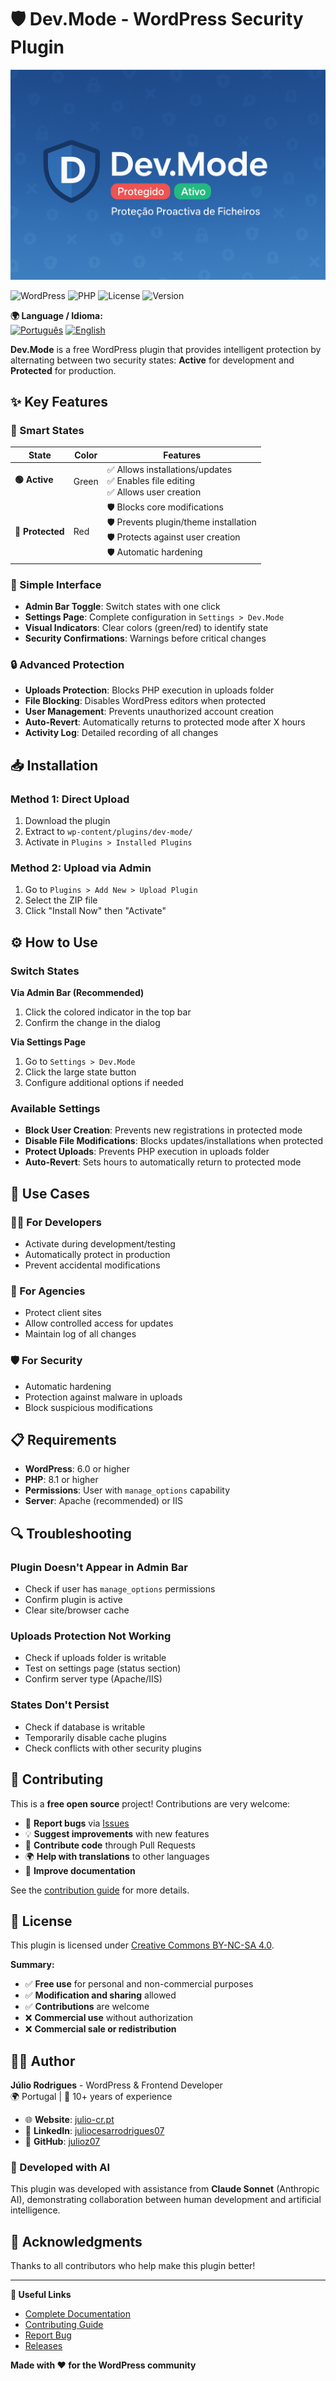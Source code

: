 # 🛡️ Dev.Mode - WordPress Security Plugin

![Dev.Mode Banner](assets/images/devmode-banner.png)

![WordPress](https://img.shields.io/badge/WordPress-6.0%2B-blue)
![PHP](https://img.shields.io/badge/PHP-8.1%2B-purple)
![License](https://img.shields.io/badge/License-CC%20BY--NC--SA%204.0-orange)
![Version](https://img.shields.io/badge/Version-1.0.0-green)

**🌍 Language / Idioma:**  
[![Português](https://img.shields.io/badge/🇵🇹-Português-green?style=for-the-badge)](README.md) [![English](https://img.shields.io/badge/🇺🇸-English-blue?style=for-the-badge)](README_EN.md)

**Dev.Mode** is a free WordPress plugin that provides intelligent protection by alternating between two security states: **Active** for development and **Protected** for production.

## ✨ Key Features

### 🎯 Smart States

| State | Color | Features |
|-------|-------|----------|
| **🟢 Active** | Green | ✅ Allows installations/updates<br>✅ Enables file editing<br>✅ Allows user creation |
| **🔴 Protected** | Red | 🛡️ Blocks core modifications<br>🛡️ Prevents plugin/theme installation<br>🛡️ Protects against user creation<br>🛡️ Automatic hardening |

### 🚀 Simple Interface

- **Admin Bar Toggle**: Switch states with one click
- **Settings Page**: Complete configuration in `Settings > Dev.Mode`
- **Visual Indicators**: Clear colors (green/red) to identify state
- **Security Confirmations**: Warnings before critical changes

### 🔒 Advanced Protection

- **Uploads Protection**: Blocks PHP execution in uploads folder
- **File Blocking**: Disables WordPress editors when protected
- **User Management**: Prevents unauthorized account creation
- **Auto-Revert**: Automatically returns to protected mode after X hours
- **Activity Log**: Detailed recording of all changes

## 📥 Installation

### Method 1: Direct Upload
1. Download the plugin
2. Extract to `wp-content/plugins/dev-mode/`
3. Activate in `Plugins > Installed Plugins`

### Method 2: Upload via Admin
1. Go to `Plugins > Add New > Upload Plugin`
2. Select the ZIP file
3. Click "Install Now" then "Activate"

## ⚙️ How to Use

### Switch States

**Via Admin Bar (Recommended)**
1. Click the colored indicator in the top bar
2. Confirm the change in the dialog

**Via Settings Page**
1. Go to `Settings > Dev.Mode`
2. Click the large state button
3. Configure additional options if needed

### Available Settings

- **Block User Creation**: Prevents new registrations in protected mode
- **Disable File Modifications**: Blocks updates/installations when protected
- **Protect Uploads**: Prevents PHP execution in uploads folder
- **Auto-Revert**: Sets hours to automatically return to protected mode

## 🎯 Use Cases

### 👨‍💻 For Developers
- Activate during development/testing
- Automatically protect in production
- Prevent accidental modifications

### 🏢 For Agencies
- Protect client sites
- Allow controlled access for updates
- Maintain log of all changes

### 🛡️ For Security
- Automatic hardening
- Protection against malware in uploads
- Block suspicious modifications

## 📋 Requirements

- **WordPress**: 6.0 or higher
- **PHP**: 8.1 or higher  
- **Permissions**: User with `manage_options` capability
- **Server**: Apache (recommended) or IIS

## 🔍 Troubleshooting

### Plugin Doesn't Appear in Admin Bar
- Check if user has `manage_options` permissions
- Confirm plugin is active
- Clear site/browser cache

### Uploads Protection Not Working
- Check if uploads folder is writable
- Test on settings page (status section)
- Confirm server type (Apache/IIS)

### States Don't Persist
- Check if database is writable
- Temporarily disable cache plugins
- Check conflicts with other security plugins

## 🤝 Contributing

This is a **free open source** project! Contributions are very welcome:

- 🐛 **Report bugs** via [Issues](https://github.com/julioz07/dev-mode-wordpress/issues)
- 💡 **Suggest improvements** with new features
- 🔧 **Contribute code** through Pull Requests
- 🌍 **Help with translations** to other languages
- 📖 **Improve documentation**

See the [contribution guide](CONTRIBUTING.md) for more details.

## 📄 License

This plugin is licensed under [Creative Commons BY-NC-SA 4.0](LICENSE).

**Summary:**
- ✅ **Free use** for personal and non-commercial purposes
- ✅ **Modification and sharing** allowed 
- ✅ **Contributions** are welcome
- ❌ **Commercial use** without authorization
- ❌ **Commercial sale or redistribution**

## 👨‍💻 Author

**Júlio Rodrigues** - WordPress & Frontend Developer  
🌍 Portugal | 🔧 10+ years of experience  

- 🌐 **Website**: [julio-cr.pt](https://julio-cr.pt/)
- 💼 **LinkedIn**: [juliocesarrodrigues07](https://www.linkedin.com/in/juliocesarrodrigues07/)
- 🐙 **GitHub**: [julioz07](https://github.com/julioz07)

### 🤖 Developed with AI

This plugin was developed with assistance from **Claude Sonnet** (Anthropic AI), demonstrating collaboration between human development and artificial intelligence.

## 🙏 Acknowledgments

Thanks to all contributors who help make this plugin better!

---

**🔗 Useful Links**
- [Complete Documentation](README.md)
- [Contributing Guide](CONTRIBUTING.md)  
- [Report Bug](https://github.com/julioz07/dev-mode-wordpress/issues)
- [Releases](https://github.com/julioz07/dev-mode-wordpress/releases)

**Made with ❤️ for the WordPress community**